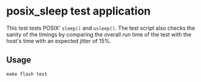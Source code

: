 # posix_sleep test application

This test tests POSIX' `sleep()` and `usleep()`.
The test script also checks the sanity of the timings by comparing the overall
run time of the test with the host's time with an expected jitter of 15%.

## Usage
```
make flash test
```
